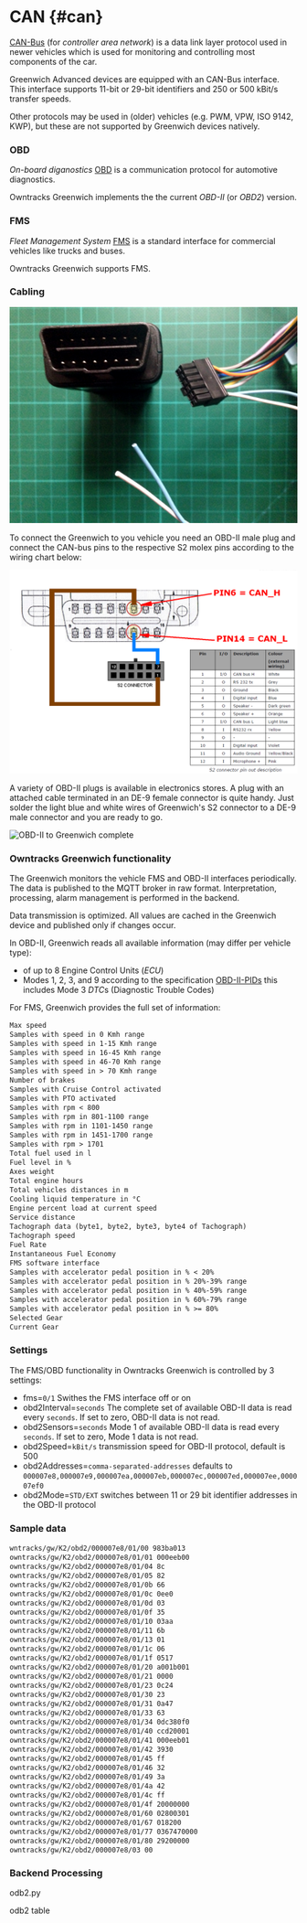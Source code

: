 # CAN {#can}

[CAN-Bus](http://en.wikipedia.org/wiki/CAN_bus) (for *controller area network*) is a data link layer protocol used in newer vehicles which is used for monitoring and controlling most components of the car.

Greenwich Advanced devices are equipped with an CAN-Bus interface. This interface supports 11-bit or 29-bit identifiers and 250 or 500 kBit/s transfer speeds.

Other protocols may be used in (older) vehicles (e.g. PWM, VPW, ISO 9142, KWP), but these are not supported by Greenwich devices natively.


### OBD
*On-board diganostics* [OBD](http://en.wikipedia.org/wiki/On-board_diagnostics#OBD-II) is a communication protocol for automotive diagnostics.

Owntracks Greenwich implements the the current *OBD-II* (or *OBD2*) version.

### FMS

*Fleet Management System* [FMS](http://en.wikipedia.org/wiki/Fleet_Management_System) is a standard interface for commercial vehicles like trucks and buses.

Owntracks Greenwich supports FMS.

### Cabling
![OBD-II to Greenwich](art/obd2-2-gw-pic.png)

To connect the Greenwich to you vehicle you need an OBD-II male plug and connect the CAN-bus pins to the respective S2 molex pins according to the wiring chart below:

![OBD-II to Greenwich Wiring](art/obd2-2-gw-wiring.png)

A variety of OBD-II plugs is available in electronics stores. A plug with an attached cable terminated in an DE-9 female connector is quite handy. Just solder the light blue and white wires of Greenwich's S2 connector to a DE-9 male connector and you are ready to go.


![OBD-II to Greenwich complete](art/obd2-2-gw-complete.png)

### Owntracks Greenwich functionality

The Greenwich monitors the vehicle FMS and OBD-II interfaces periodically. The data is published to the MQTT broker in raw format. Interpretation, processing, alarm management is performed in the backend. 

Data transmission is optimized. All values are cached in the Greenwich device and published only if changes occur.

In OBD-II, Greenwich reads all available information (may differ per vehicle type):
* of up to 8 Engine Control Units (*ECU*)
* Modes 1, 2, 3, and 9 according to the specification [OBD-II-PIDs](http://en.wikipedia.org/wiki/OBD-II_PIDs)
	this includes Mode 3 *DTC*s (Diagnostic Trouble Codes)

For FMS, Greenwich provides the full set of information:
```
Max speed
Samples with speed in 0 Kmh range
Samples with speed in 1-15 Kmh range
Samples with speed in 16-45 Kmh range
Samples with speed in 46-70 Kmh range
Samples with speed in > 70 Kmh range
Number of brakes
Samples with Cruise Control activated
Samples with PTO activated
Samples with rpm < 800
Samples with rpm in 801-1100 range
Samples with rpm in 1101-1450 range
Samples with rpm in 1451-1700 range
Samples with rpm > 1701
Total fuel used in l
Fuel level in %
Axes weight
Total engine hours
Total vehicles distances in m
Cooling liquid temperature in °C
Engine percent load at current speed
Service distance
Tachograph data (byte1, byte2, byte3, byte4 of Tachograph)
Tachograph speed
Fuel Rate
Instantaneous Fuel Economy
FMS software interface
Samples with accelerator pedal position in % < 20%
Samples with accelerator pedal position in % 20%-39% range
Samples with accelerator pedal position in % 40%-59% range
Samples with accelerator pedal position in % 60%-79% range
Samples with accelerator pedal position in % >= 80%
Selected Gear
Current Gear
```

### Settings

The FMS/OBD functionality in Owntracks Greenwich is controlled by 3 settings:

* fms=`0/1` Swithes the FMS interface off or on
* obd2Interval=`seconds` The complete set of available OBD-II data is read every `seconds`. If set to zero, OBD-II data is not read.
* obd2Sensors=`seconds` Mode 1 of available OBD-II data is read every `seconds`. If set to zero, Mode 1 data is not read.
* obd2Speed=`kBit/s` transmission speed for OBD-II protocol, default is 500
* obd2Addresses=`comma-separated-addresses` defaults to `000007e8,000007e9,000007ea,000007eb,000007ec,000007ed,000007ee,000007ef0`
* obd2Mode=`STD/EXT` switches between 11 or 29 bit identifier addresses in the OBD-II protocol

### Sample data

```
wntracks/gw/K2/obd2/000007e8/01/00 983ba013
owntracks/gw/K2/obd2/000007e8/01/01 000eeb00
owntracks/gw/K2/obd2/000007e8/01/04 8c
owntracks/gw/K2/obd2/000007e8/01/05 82
owntracks/gw/K2/obd2/000007e8/01/0b 66
owntracks/gw/K2/obd2/000007e8/01/0c 0ee0
owntracks/gw/K2/obd2/000007e8/01/0d 03
owntracks/gw/K2/obd2/000007e8/01/0f 35
owntracks/gw/K2/obd2/000007e8/01/10 03aa
owntracks/gw/K2/obd2/000007e8/01/11 6b
owntracks/gw/K2/obd2/000007e8/01/13 01
owntracks/gw/K2/obd2/000007e8/01/1c 06
owntracks/gw/K2/obd2/000007e8/01/1f 0517
owntracks/gw/K2/obd2/000007e8/01/20 a001b001
owntracks/gw/K2/obd2/000007e8/01/21 0000
owntracks/gw/K2/obd2/000007e8/01/23 0c24
owntracks/gw/K2/obd2/000007e8/01/30 23
owntracks/gw/K2/obd2/000007e8/01/31 0a47
owntracks/gw/K2/obd2/000007e8/01/33 63
owntracks/gw/K2/obd2/000007e8/01/34 0dc380f0
owntracks/gw/K2/obd2/000007e8/01/40 ccd20001
owntracks/gw/K2/obd2/000007e8/01/41 000eeb01
owntracks/gw/K2/obd2/000007e8/01/42 3930
owntracks/gw/K2/obd2/000007e8/01/45 ff
owntracks/gw/K2/obd2/000007e8/01/46 32
owntracks/gw/K2/obd2/000007e8/01/49 3a
owntracks/gw/K2/obd2/000007e8/01/4a 42
owntracks/gw/K2/obd2/000007e8/01/4c ff
owntracks/gw/K2/obd2/000007e8/01/4f 20000000
owntracks/gw/K2/obd2/000007e8/01/60 02800301
owntracks/gw/K2/obd2/000007e8/01/67 018200
owntracks/gw/K2/obd2/000007e8/01/77 0367470000
owntracks/gw/K2/obd2/000007e8/01/80 29200000
owntracks/gw/K2/obd2/000007e8/03 00
```

### Backend Processing

odb2.py

odb2 table

